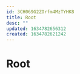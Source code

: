 ```yaml
---
id: 3CH069G2ZOrfm4MzTYHK8
title: Root
desc: ""
updated: 1634782656312
created: 1634782621242
---
```


# Root
